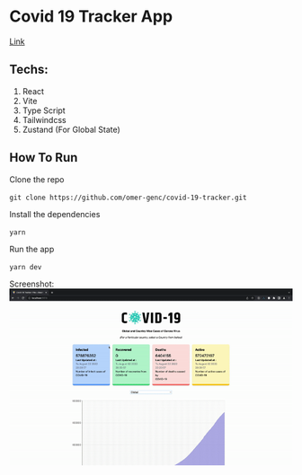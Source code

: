 # Covid 19 Tracker App
[Link](https://covid-19-tracker-omer-genc.vercel.app)
## Techs:
1. React
2. Vite
3. Type Script
4. Tailwindcss
5. Zustand (For Global State)

## How To Run

Clone the repo

`git clone https://github.com/omer-genc/covid-19-tracker.git`

Install the dependencies

`yarn`

Run the app

`yarn dev`

Screenshot:
![gif](./public/gif.gif)